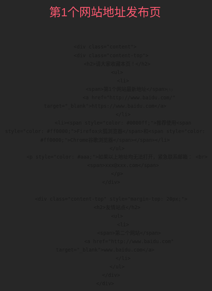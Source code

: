 <!DOCTYPE html>
<html lang="zh_CN">
<head>
    <meta http-equiv="Content-Type" content="text/html; charset=utf-8" />
    <title>第1个网站导航</title>
    <meta name="keywords" content="第1个网站导航">
    <meta name="description" content="第1个网站导航">
    <style>
        html,body{padding: 0;margin: 0;background: #272727;font: 400 16px/1.7 "Microsoft JhengHei", sans-serif;}
        div,ul,li,h1,p,h2{padding: 0;margin: 0;}
        ul,li{list-style: none;}
        .main{text-align: center;}
        .content{display: inline-block;margin-bottom: 100px;}
        .content-top{background: #fff;padding: 20px;font-size: 14px;}
        .content-top h2{background: #ff5970;color: #fff;font-size: 20px;padding: 10px 0;font-weight: normal;}
        .content-top a{display: block;color: #ff5970;font-style: normal;display: block;margin: 2px 0;}
        .content-top li{padding: 20px 0;border-bottom: 1px solid #E2E0DE}
        .main h1{color: #ff5970;font-weight: normal;padding: 40px 0;}
    </style>
</head>

<body>
<div class="main">
    <h1>第1个网站地址发布页</h1>

    <div class="content">
        <div class="content-top">
            <h2>请大家收藏本页！</h2>
            <ul>
                <li>
                    <span>第1个网站最新地址</span>⑴
                    <a href="http://www.baidu.com/" target="_blank">https://www.baidu.com</a>
                </li>
                <li><span style="color: #0000ff;">推荐使用<span style="color: #ff0000;">Firefox火狐浏览器</span>和<span style="color: #ff0000;">Chrome谷歌浏览器</span></span></li>
            </ul>
            <p style="color: #aaa;">如果以上地址均无法打开，紧急联系邮箱： <br>
                <span>xxx@xxx.com</span>
            </p>
        </div>

        <div class="content-top" style="margin-top: 20px;">
            <h2>友情站点</h2>
            <ul>
                <li>
                    <span>第二个网站</span>
                    <a href="http://www.baidu.com" target="_blank">www.baidu.com</a>
                </li>
            </ul>
        </div>
    </div>

</div>
</body>
</html>
